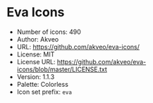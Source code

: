 # Eva Icons

- Number of icons: 490
- Author: Akveo
- URL: https://github.com/akveo/eva-icons/
- License: MIT
- License URL: https://github.com/akveo/eva-icons/blob/master/LICENSE.txt
- Version: 1.1.3
- Palette: Colorless
- Icon set prefix: `eva`
